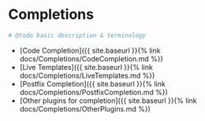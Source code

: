 # Completions
```php
# @todo basic description & terminology 
```
- [Code Completion]({{ site.baseurl }}{% link docs/Completions/CodeCompletion.md %})
- [Live Templates]({{ site.baseurl }}{% link docs/Completions/LiveTemplates.md %})
- [Postfix Completion]({{ site.baseurl }}{% link docs/Completions/PostfixCompletion.md %})
- [Other plugins for completion]({{ site.baseurl }}{% link docs/Completions/OtherPlugins.md %})
